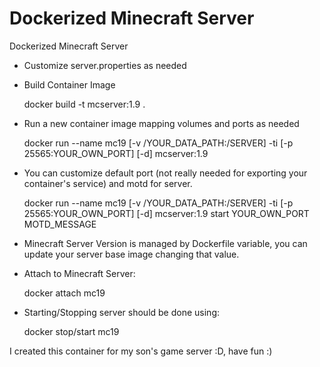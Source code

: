 # Dockerized Minecraft Server
Dockerized Minecraft Server

- Customize server.properties as needed

- Build Container Image

	docker build -t mcserver:1.9 .

- Run a new container image mapping volumes and ports as needed
	
	docker run --name mc19 [-v /YOUR_DATA_PATH:/SERVER] -ti [-p 25565:YOUR_OWN_PORT] [-d] mcserver:1.9

- You can customize default port (not really needed for exporting your container's service) and motd for server.

	docker run --name mc19 [-v /YOUR_DATA_PATH:/SERVER] -ti [-p 25565:YOUR_OWN_PORT] [-d] mcserver:1.9 start YOUR_OWN_PORT MOTD_MESSAGE

- Minecraft Server Version is managed by Dockerfile variable, you can update your server base image changing that value.

- Attach to Minecraft Server:

 	docker attach mc19
 	
- Starting/Stopping server should be done using:

	docker stop/start mc19


I created this container for my son's game server :D, have fun :)
